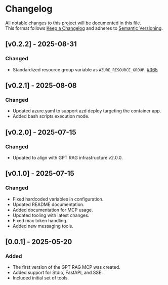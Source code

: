 # Changelog

All notable changes to this project will be documented in this file.  
This format follows [Keep a Changelog](https://keepachangelog.com/) and adheres to [Semantic Versioning](https://semver.org/).

## [v0.2.2] - 2025-08-31
### Changed
- Standardized resource group variable as `AZURE_RESOURCE_GROUP`. [#365](https://github.com/Azure/GPT-RAG/issues/365)

## [v0.2.1] - 2025-08-08
### Changed
- Updated azure.yaml to support azd deploy targeting the container app.
- Added bash scripts execution mode.

## [v0.2.0] - 2025-07-15
### Changed
- Updated to align with GPT RAG infrastructure v2.0.0.

## [v0.1.0] - 2025-07-15
### Changed
- Fixed hardcoded variables in configuration.
- Updated README documentation.
- Added documentation for MCP usage.
- Updated tooling with latest changes.
- Fixed max token handling.
- Added new messaging tools.

## [0.0.1] - 2025-05-20
### Added
- The first version of the GPT RAG MCP was created.
- Added support for Stdio, FastAPI, and SSE.
- Included initial set of tools.
